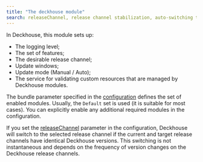 ```yaml
---
title: "The deckhouse module"
search: releaseChannel, release channel stabilization, auto-switching the release channel
---
```


In Deckhouse, this module sets up:
- The logging level;
- The set of features;
- The desirable release channel;
- Update windows;
- Update mode (Manual / Auto); 
- The service for validating custom resources that are managed by Deckhouse modules.

The bundle parameter specified in the [configuration](configuration.html#parameters-bundle) defines the set of enabled modules. Usually, the `Default` set is used (it is suitable for most cases). You can explicitly enable any additional required modules in the configuration.

If you set the [releaseChannel](configuration.html#parameters-releasechannel) parameter in the configuration, Deckhouse will switch to the selected release channel if the current and target release channels have identical Deckhouse versions. This switching is not instantaneous and depends on the frequency of version changes on the Deckhouse release channels.

